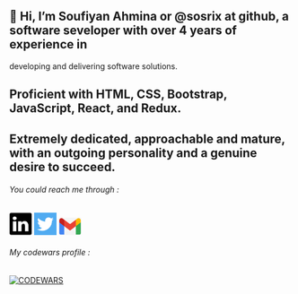 ## 👋 Hi, I’m Soufiyan Ahmina or @sosrix at github, a software seveloper with over 4 years of experience in
developing and delivering software solutions. 

## Proficient with HTML, CSS, Bootstrap, JavaScript, React, and Redux. 
        
## Extremely dedicated, approachable and mature, with an outgoing personality and a genuine desire to succeed.
 
 ###### You could reach me through :

 [<img alt="my LinkedIn" width="40px" src="./LinkedIn.png" />](https://www.linkedin.com/in/AHMINA/) [<img alt="my Twitter" width="40px" src="./Twitter.png" />](https://twitter.com/SoufianAhmina/) [<img alt="my Gmail" width="40px" src="./Gmail.png" />](mailto:Ahminasoufiyan@gmail.com)


###### My codewars profile :

[![CODEWARS](https://www.codewars.com/users/AHMINA/badges/large)](https://www.codewars.com/users/AHMINA)

<!---
sosrix/sosrix is a ✨ special ✨ repository because its `README.md` (this file) appears on your GitHub profile.
You can click the Preview link to take a look at your changes.
--->

